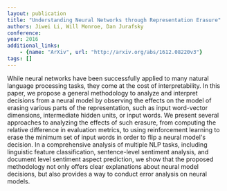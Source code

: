 ```yaml
---
layout: publication
title: "Understanding Neural Networks through Representation Erasure"
authors: Jiwei Li, Will Monroe, Dan Jurafsky
conference: 
year: 2016
additional_links: 
    - {name: "ArXiv", url: "http://arxiv.org/abs/1612.08220v3"}
tags: []
---
```

While neural networks have been successfully applied to many natural language
processing tasks, they come at the cost of interpretability. In this paper, we
propose a general methodology to analyze and interpret decisions from a neural
model by observing the effects on the model of erasing various parts of the
representation, such as input word-vector dimensions, intermediate hidden
units, or input words. We present several approaches to analyzing the effects
of such erasure, from computing the relative difference in evaluation metrics,
to using reinforcement learning to erase the minimum set of input words in
order to flip a neural model's decision. In a comprehensive analysis of
multiple NLP tasks, including linguistic feature classification, sentence-level
sentiment analysis, and document level sentiment aspect prediction, we show
that the proposed methodology not only offers clear explanations about neural
model decisions, but also provides a way to conduct error analysis on neural
models.